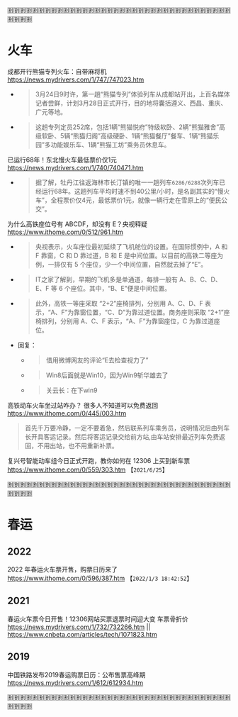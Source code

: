
:u5272::u5272::u5272::u5272::u5272::u5272::u5272::u5272::u5272::u5272::u5272::u5272::u5272::u5272::u5272::u5272::u5272::u5272::u5272::u5272::u5272::u5272::u5272::u5272::u5272::u5272::u5272::u5272::u5272::u5272::u5272::u5272::u5272::u5272::u5272::u5272::u5272::u5272::u5272::u5272:

# 火车

成都开行熊猫专列火车：自带麻将机 https://news.mydrivers.com/1/747/747023.htm
- > 3月24日9时许，第一趟“熊猫专列”体验列车从成都站开出，上百名媒体记者尝鲜，计划3月28日正式开行，目的地将囊括遵义、西昌、重庆、广元等地。
- > 这趟专列定员252席，包括1辆“熊猫悦府”特级软卧、2辆“熊猫雅舍”高级软卧、5辆“熊猫归阁”高级硬卧、1辆“熊猫餐厅”餐车、1辆“熊猫乐园”多功能娱乐车、1辆“熊猫工坊”乘务员休息车。

已运行68年！东北慢火车最低票价仅1元 https://news.mydrivers.com/1/740/740471.htm
- > 据了解，牡丹江往返海林市长汀镇的唯一一趟列车`6286/6288`次列车已经运行68年。这趟列车平均时速不到40公里/小时，是名副其实的“慢火车”，全程票价仅4元，最低票价1元，就像一辆行走在雪原上的“便民公交”。

为什么高铁座位号有 ABCDF，却没有 E？央视释疑 https://www.ithome.com/0/512/961.htm
- > 央视表示，火车座位最初延续了飞机舱位的设置。在国际惯例中，A 和 F 靠窗，C 和 D 靠过道，B 和 E 是中间位置。以目前的高铁二等座为例，一排仅有 5 个座位，少一个中间位置，自然就去掉了“E”。
- > IT之家了解到，早期的飞机多是单通道，每排一般有 A、B、C、D、E、F 等 6 个座位。其中，“B、E”便是中间位置。
- > 此外，高铁一等座采取 “2+2”座椅排列，分别用 A、C、D、F 表示，“A、F”为靠窗位置，“C、D”为靠过道位置。商务座则采取 “2+1”座椅排列，分别用 A、C、F 表示，“A、F”为靠窗座位，C 为靠过道座位。
- 回复：
  * > 借用微博网友的评论“E去检查视力了”
  * > Win8后面就是Win10，因为Win9斩华雄去了
  * > 关云长：在下win9

高铁动车火车坐过站咋办？ 很多人不知道可以免费返回 https://www.ithome.com/0/445/003.htm
> 首先千万要冷静，一定不要着急，然后联系列车乘务员，说明情况后由列车长开具客运记录。然后将客运记录交给前方站,由车站安排最近列车免费返回，不用出站，也不用重新补票。

复兴号智能动车组今日正式开跑，教你如何在 12306 上买到新车票 https://www.ithome.com/0/559/303.htm 【`2021/6/25`】

:u5272::u5272::u5272::u5272::u5272::u5272::u5272::u5272::u5272::u5272::u5272::u5272::u5272::u5272::u5272::u5272::u5272::u5272::u5272::u5272::u5272::u5272::u5272::u5272::u5272::u5272::u5272::u5272::u5272::u5272::u5272::u5272::u5272::u5272::u5272::u5272::u5272::u5272::u5272::u5272:

# 春运

## 2022

2022 年春运火车票开售，购票日历来了 https://www.ithome.com/0/596/387.htm  【`2022/1/3 18:42:52`】

## 2021

春运火车票今日开售！12306网站买票退票时间迎大变 车票骨折价 https://news.mydrivers.com/1/732/732266.htm || https://www.cnbeta.com/articles/tech/1071823.htm

## 2019

中国铁路发布2019春运购票日历：公布售票高峰期 https://news.mydrivers.com/1/612/612934.htm

:u5272::u5272::u5272::u5272::u5272::u5272::u5272::u5272::u5272::u5272::u5272::u5272::u5272::u5272::u5272::u5272::u5272::u5272::u5272::u5272::u5272::u5272::u5272::u5272::u5272::u5272::u5272::u5272::u5272::u5272::u5272::u5272::u5272::u5272::u5272::u5272::u5272::u5272::u5272::u5272:
